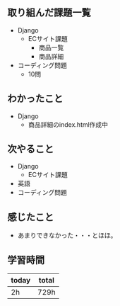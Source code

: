 ## 取り組んだ課題一覧
- Django
	- ECサイト課題
		- 商品一覧
		- 商品詳細
- コーディング問題
	- 10問
## わかったこと
- Django
	- 商品詳細のindex.html作成中
## 次やること
- Django
	- ECサイト課題
- 英語
- コーディング問題
## 感じたこと
- あまりできなかった・・・とほほ。
## 学習時間

| today | total |
| ----- | ----- |
| 2h    | 729h  |

